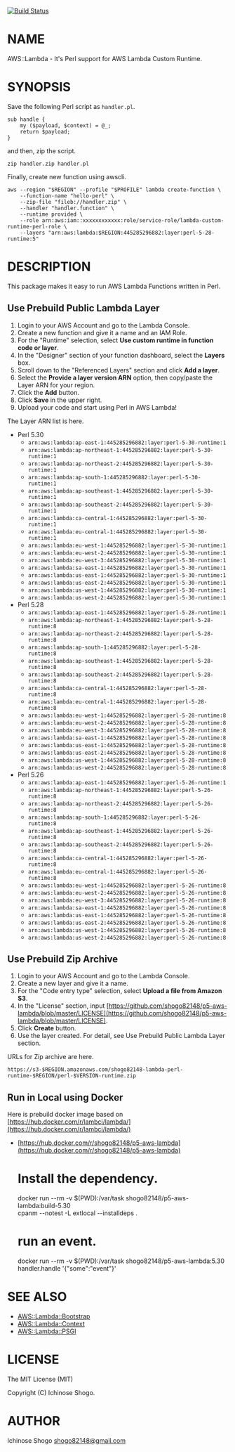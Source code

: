 [![Build Status](https://travis-ci.com/shogo82148/p5-aws-lambda.svg?branch=master)](https://travis-ci.com/shogo82148/p5-aws-lambda)
# NAME

AWS::Lambda - It's Perl support for AWS Lambda Custom Runtime.

# SYNOPSIS

Save the following Perl script as `handler.pl`.

    sub handle {
        my ($payload, $context) = @_;
        return $payload;
    }

and then, zip the script.

    zip handler.zip handler.pl

Finally, create new function using awscli.

    aws --region "$REGION" --profile "$PROFILE" lambda create-function \
        --function-name "hello-perl" \
        --zip-file "fileb://handler.zip" \
        --handler "handler.function" \
        --runtime provided \
        --role arn:aws:iam::xxxxxxxxxxxx:role/service-role/lambda-custom-runtime-perl-role \
        --layers "arn:aws:lambda:$REGION:445285296882:layer:perl-5-28-runtime:5"

# DESCRIPTION

This package makes it easy to run AWS Lambda Functions written in Perl.

## Use Prebuild Public Lambda Layer

1. Login to your AWS Account and go to the Lambda Console.
2. Create a new function and give it a name and an IAM Role.
3. For the "Runtime" selection, select **Use custom runtime in function code or layer**.
4. In the "Designer" section of your function dashboard, select the **Layers** box.
5. Scroll down to the "Referenced Layers" section and click **Add a layer**.
6. Select the **Provide a layer version ARN** option, then copy/paste the Layer ARN for your region.
7. Click the **Add** button.
8. Click **Save** in the upper right.
9. Upload your code and start using Perl in AWS Lambda!

The Layer ARN list is here.

- Perl 5.30
    - `arn:aws:lambda:ap-east-1:445285296882:layer:perl-5-30-runtime:1`
    - `arn:aws:lambda:ap-northeast-1:445285296882:layer:perl-5-30-runtime:1`
    - `arn:aws:lambda:ap-northeast-2:445285296882:layer:perl-5-30-runtime:1`
    - `arn:aws:lambda:ap-south-1:445285296882:layer:perl-5-30-runtime:1`
    - `arn:aws:lambda:ap-southeast-1:445285296882:layer:perl-5-30-runtime:1`
    - `arn:aws:lambda:ap-southeast-2:445285296882:layer:perl-5-30-runtime:1`
    - `arn:aws:lambda:ca-central-1:445285296882:layer:perl-5-30-runtime:1`
    - `arn:aws:lambda:eu-central-1:445285296882:layer:perl-5-30-runtime:1`
    - `arn:aws:lambda:eu-west-1:445285296882:layer:perl-5-30-runtime:1`
    - `arn:aws:lambda:eu-west-2:445285296882:layer:perl-5-30-runtime:1`
    - `arn:aws:lambda:eu-west-3:445285296882:layer:perl-5-30-runtime:1`
    - `arn:aws:lambda:sa-east-1:445285296882:layer:perl-5-30-runtime:1`
    - `arn:aws:lambda:us-east-1:445285296882:layer:perl-5-30-runtime:1`
    - `arn:aws:lambda:us-east-2:445285296882:layer:perl-5-30-runtime:1`
    - `arn:aws:lambda:us-west-1:445285296882:layer:perl-5-30-runtime:1`
    - `arn:aws:lambda:us-west-2:445285296882:layer:perl-5-30-runtime:1`
- Perl 5.28
    - `arn:aws:lambda:ap-east-1:445285296882:layer:perl-5-28-runtime:1`
    - `arn:aws:lambda:ap-northeast-1:445285296882:layer:perl-5-28-runtime:8`
    - `arn:aws:lambda:ap-northeast-2:445285296882:layer:perl-5-28-runtime:8`
    - `arn:aws:lambda:ap-south-1:445285296882:layer:perl-5-28-runtime:8`
    - `arn:aws:lambda:ap-southeast-1:445285296882:layer:perl-5-28-runtime:8`
    - `arn:aws:lambda:ap-southeast-2:445285296882:layer:perl-5-28-runtime:8`
    - `arn:aws:lambda:ca-central-1:445285296882:layer:perl-5-28-runtime:8`
    - `arn:aws:lambda:eu-central-1:445285296882:layer:perl-5-28-runtime:8`
    - `arn:aws:lambda:eu-west-1:445285296882:layer:perl-5-28-runtime:8`
    - `arn:aws:lambda:eu-west-2:445285296882:layer:perl-5-28-runtime:8`
    - `arn:aws:lambda:eu-west-3:445285296882:layer:perl-5-28-runtime:8`
    - `arn:aws:lambda:sa-east-1:445285296882:layer:perl-5-28-runtime:8`
    - `arn:aws:lambda:us-east-1:445285296882:layer:perl-5-28-runtime:8`
    - `arn:aws:lambda:us-east-2:445285296882:layer:perl-5-28-runtime:8`
    - `arn:aws:lambda:us-west-1:445285296882:layer:perl-5-28-runtime:8`
    - `arn:aws:lambda:us-west-2:445285296882:layer:perl-5-28-runtime:8`
- Perl 5.26
    - `arn:aws:lambda:ap-east-1:445285296882:layer:perl-5-26-runtime:1`
    - `arn:aws:lambda:ap-northeast-1:445285296882:layer:perl-5-26-runtime:8`
    - `arn:aws:lambda:ap-northeast-2:445285296882:layer:perl-5-26-runtime:8`
    - `arn:aws:lambda:ap-south-1:445285296882:layer:perl-5-26-runtime:8`
    - `arn:aws:lambda:ap-southeast-1:445285296882:layer:perl-5-26-runtime:8`
    - `arn:aws:lambda:ap-southeast-2:445285296882:layer:perl-5-26-runtime:8`
    - `arn:aws:lambda:ca-central-1:445285296882:layer:perl-5-26-runtime:8`
    - `arn:aws:lambda:eu-central-1:445285296882:layer:perl-5-26-runtime:8`
    - `arn:aws:lambda:eu-west-1:445285296882:layer:perl-5-26-runtime:8`
    - `arn:aws:lambda:eu-west-2:445285296882:layer:perl-5-26-runtime:8`
    - `arn:aws:lambda:eu-west-3:445285296882:layer:perl-5-26-runtime:8`
    - `arn:aws:lambda:sa-east-1:445285296882:layer:perl-5-26-runtime:8`
    - `arn:aws:lambda:us-east-1:445285296882:layer:perl-5-26-runtime:8`
    - `arn:aws:lambda:us-east-2:445285296882:layer:perl-5-26-runtime:8`
    - `arn:aws:lambda:us-west-1:445285296882:layer:perl-5-26-runtime:8`
    - `arn:aws:lambda:us-west-2:445285296882:layer:perl-5-26-runtime:8`

## Use Prebuild Zip Archive

1. Login to your AWS Account and go to the Lambda Console.
2. Create a new layer and give it a name.
3. For the "Code entry type" selection, select **Upload a file from Amazon S3**.
4. In the "License" section, input [https://github.com/shogo82148/p5-aws-lambda/blob/master/LICENSE](https://github.com/shogo82148/p5-aws-lambda/blob/master/LICENSE).
5. Click **Create** button.
6. Use the layer created. For detail, see Use Prebuild Public Lambda Layer section.

URLs for Zip archive are here.

`https://s3-$REGION.amazonaws.com/shogo82148-lambda-perl-runtime-$REGION/perl-$VERSION-runtime.zip`

## Run in Local using Docker

Here is prebuild docker image based on [https://hub.docker.com/r/lambci/lambda/](https://hub.docker.com/r/lambci/lambda/)

- [https://hub.docker.com/r/shogo82148/p5-aws-lambda](https://hub.docker.com/r/shogo82148/p5-aws-lambda)

    # Install the dependency.
    docker run --rm -v $(PWD):/var/task shogo82148/p5-aws-lambda:build-5.30 \
        cpanm --notest -L extlocal --installdeps .

    # run an event.
    docker run --rm -v $(PWD):/var/task shogo82148/p5-aws-lambda:5.30 \
        handler.handle '{"some":"event"}'

# SEE ALSO

- [AWS::Lambda::Bootstrap](https://metacpan.org/pod/AWS::Lambda::Bootstrap)
- [AWS::Lambda::Context](https://metacpan.org/pod/AWS::Lambda::Context)
- [AWS::Lambda::PSGI](https://metacpan.org/pod/AWS::Lambda::PSGI)

# LICENSE

The MIT License (MIT)

Copyright (C) Ichinose Shogo.

# AUTHOR

Ichinose Shogo <shogo82148@gmail.com>

